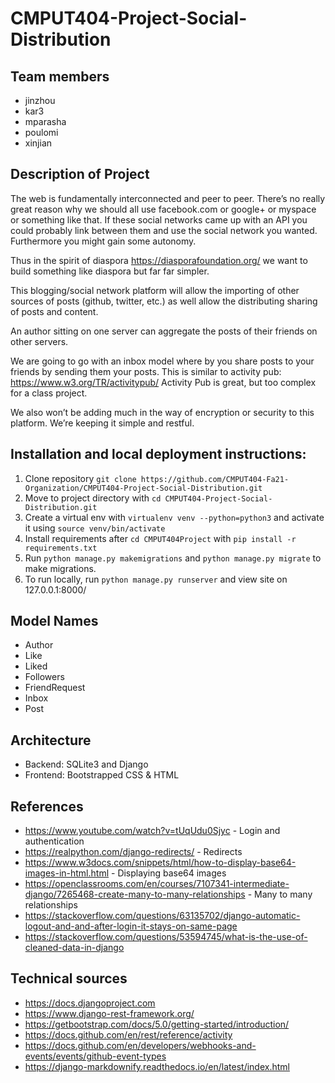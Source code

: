 # CMPUT404-Project-Social-Distribution

## Team members
* jinzhou
* kar3
* mparasha
* poulomi
* xinjian

## Description of Project

The web is fundamentally interconnected and peer to peer. There’s no really great reason why we should all use facebook.com or google+ or myspace or something like that. If these social networks came up with an API you could probably link between them and use the social network you wanted. Furthermore you might gain some autonomy.

Thus in the spirit of diaspora https://diasporafoundation.org/ we want to build something like diaspora but far far simpler.

This blogging/social network platform will allow the importing of other sources of posts (github, twitter, etc.) as well allow the distributing sharing of posts and content.

An author sitting on one server can aggregate the posts of their friends on other servers.

We are going to go with an inbox model where by you share posts to your friends by sending them your posts. This is similar to activity pub: https://www.w3.org/TR/activitypub/ Activity Pub is great, but too complex for a class project.

We also won’t be adding much in the way of encryption or security to this platform. We’re keeping it simple and restful.

## Installation and local deployment instructions:

1. Clone repository `git clone https://github.com/CMPUT404-Fa21-Organization/CMPUT404-Project-Social-Distribution.git`
2. Move to project directory with `cd CMPUT404-Project-Social-Distribution.git`
3. Create a virtual env with `virtualenv venv --python=python3` and activate it using `source venv/bin/activate`
4. Install requirements after `cd CMPUT404Project` with `pip install -r requirements.txt`
5. Run `python manage.py makemigrations` and `python manage.py migrate` to make migrations.
6. To run locally, run `python manage.py runserver` and view site on 127.0.0.1:8000/

## Model Names

* Author
* Like
* Liked
* Followers
* FriendRequest
* Inbox
* Post

## Architecture

* Backend: SQLite3 and Django
* Frontend: Bootstrapped CSS & HTML

## References

* https://www.youtube.com/watch?v=tUqUdu0Sjyc - Login and authentication
* https://realpython.com/django-redirects/ - Redirects
* https://www.w3docs.com/snippets/html/how-to-display-base64-images-in-html.html - Displaying base64 images
* https://openclassrooms.com/en/courses/7107341-intermediate-django/7265468-create-many-to-many-relationships - Many to many relationships
* https://stackoverflow.com/questions/63135702/django-automatic-logout-and-and-after-login-it-stays-on-same-page
* https://stackoverflow.com/questions/53594745/what-is-the-use-of-cleaned-data-in-django

## Technical sources

* https://docs.djangoproject.com
* https://www.django-rest-framework.org/
* https://getbootstrap.com/docs/5.0/getting-started/introduction/
* https://docs.github.com/en/rest/reference/activity
* https://docs.github.com/en/developers/webhooks-and-events/events/github-event-types
* https://django-markdownify.readthedocs.io/en/latest/index.html
